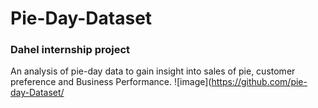 # Pie-Day-Dataset

### Dahel internship project
An analysis of pie-day data to gain insight into sales of pie, customer preference and Business Performance.
![image](https://github.com/pie-day-Dataset/
